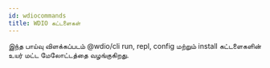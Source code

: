 ```yaml
---
id: wdiocommands
title: WDIO கட்டளைகள்
---
```


இந்த பாய்வு விளக்கப்படம் @wdio/cli run, repl, config மற்றும் install கட்டளைகளின் உயர் மட்ட மேலோட்டத்தை வழங்குகிறது.
